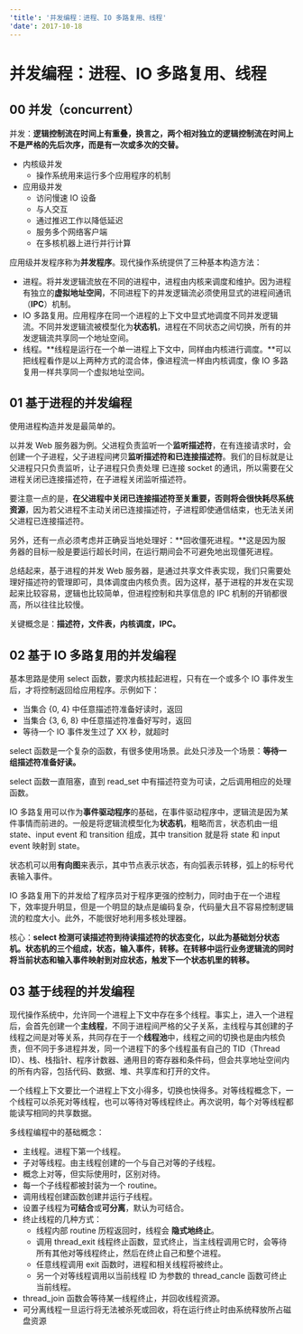 ```yaml
---
'title': '并发编程：进程、IO 多路复用、线程'
'date': 2017-10-18
---
```

# 并发编程：进程、IO 多路复用、线程

## 00 并发（concurrent）

并发：**逻辑控制流在时间上有重叠，换言之，两个相对独立的逻辑控制流在时间上不是严格的先后次序，而是有一次或多次的交替。**

- 内核级并发
	- 操作系统用来运行多个应用程序的机制
- 应用级并发
	- 访问慢速 IO 设备
	- 与人交互
	- 通过推迟工作以降低延迟
	- 服务多个网络客户端
	- 在多核机器上进行并行计算

应用级并发程序称为**并发程序**。现代操作系统提供了三种基本构造方法：

- 进程。将并发逻辑流放在不同的进程中，进程由内核来调度和维护。因为进程有独立的**虚拟地址空间**，不同进程下的并发逻辑流必须使用显式的进程间通讯（**IPC**）机制。
- IO 多路复用。应用程序在同一个进程的上下文中显式地调度不同并发逻辑流。不同并发逻辑流被模型化为**状态机**，进程在不同状态之间切换，所有的并发逻辑流共享同一个地址空间。
- 线程。**线程是运行在一个单一进程上下文中，同样由内核进行调度。**可以把线程看作是以上两种方式的混合体，像进程流一样由内核调度，像 IO 多路复用一样共享同一个虚拟地址空间。


## 01 基于进程的并发编程

使用进程构造并发是最简单的。

以并发 Web 服务器为例。父进程负责监听一个**监听描述符**，在有连接请求时，会创建一个子进程，父子进程间拷贝**监听描述符和已连接描述符**。我们的目标就是让父进程只只负责监听，让子进程只负责处理 已连接 socket 的通讯，所以需要在父进程关闭已连接描述符，在子进程关闭监听描述符。

要注意一点的是，**在父进程中关闭已连接描述符至关重要，否则将会很快耗尽系统资源**，因为若父进程不主动关闭已连接描述符，子进程即使通信结束，也无法关闭父进程已连接描述符。

另外，还有一点必须考虑并正确妥当地处理好：**回收僵死进程。**这是因为服务器的目标一般是要运行超长时间，在运行期间会不可避免地出现僵死进程。

总结起来，基于进程的并发 Web 服务器，是通过共享文件表实现，我们只需要处理好描述符的管理即可，具体调度由内核负责。因为这样，基于进程的并发在实现起来比较容易，逻辑也比较简单，但进程控制和共享信息的 IPC 机制的开销都很高，所以往往比较慢。

关键概念是：**描述符，文件表，内核调度，IPC。**

## 02 基于 IO 多路复用的并发编程

基本思路是使用 select 函数，要求内核挂起进程，只有在一个或多个 IO 事件发生后，才将控制返回给应用程序。示例如下：

- 当集合 {0, 4} 中任意描述符准备好读时，返回
- 当集合 {3, 6, 8} 中任意描述符准备好写时，返回
- 等待一个 IO 事件发生过了 XX 秒，就超时

select 函数是一个复杂的函数，有很多使用场景。此处只涉及一个场景：**等待一组描述符准备好读。**

select 函数一直阻塞，直到 read\_set 中有描述符变为可读，之后调用相应的处理函数。

IO 多路复用可以作为**事件驱动程序**的基础，在事件驱动程序中，逻辑流是因为某件事情而前进的。一般是将逻辑流模型化为**状态机**，粗略而言，状态机由一组 state、input event 和 transition 组成，其中 transition 就是将 state 和 input event 映射到 state。

状态机可以用**有向图**来表示，其中节点表示状态，有向弧表示转移，弧上的标号代表输入事件。

IO 多路复用下的并发给了程序员对于程序更强的控制力，同时由于在一个进程下，效率提升明显，但是一个明显的缺点是编码复杂，代码量大且不容易控制逻辑流的粒度大小。此外，不能很好地利用多核处理器。

核心：**select 检测可读描述符到待读描述符的状态变化，以此为基础划分状态机。状态机的三个组成，状态，输入事件，转移。在转移中运行业务逻辑流的同时将当前状态和输入事件映射到对应状态，触发下一个状态机里的转移。**

## 03 基于线程的并发编程

现代操作系统中，允许同一个进程上下文中存在多个线程。事实上，进入一个进程后，会首先创建一个**主线程**，不同于进程间严格的父子关系，主线程与其创建的子线程之间是对等关系，共同存在于一个**线程池**中，线程之间的切换也是由内核负责，但不同于多进程并发，同一个进程下的多个线程虽有自己的 TID（Thread ID）、栈、栈指针、程序计数器、通用目的寄存器和条件码，但会共享地址空间内的所有内容，包括代码、数据、堆、共享库和打开的文件。

一个线程上下文要比一个进程上下文小得多，切换也快得多。对等线程概念下，一个线程可以杀死对等线程，也可以等待对等线程终止。再次说明，每个对等线程都能读写相同的共享数据。

多线程编程中的基础概念：

- 主线程。进程下第一个线程。
- 子对等线程。由主线程创建的一个与自己对等的子线程。
- 概念上对等，但实际使用时，区别对待。
- 每一个子线程都被封装为一个 routine。
- 调用线程创建函数创建并运行子线程。
- 设置子线程为**可结合**或**可分离**，默认为可结合。
- 终止线程的几种方式：
	- 线程内部 routine 历程返回时，线程会 **隐式地终止**。
	- 调用 thread\_exit 线程终止函数，显式终止，当主线程调用它时，会等待所有其他对等线程终止，然后在终止自己和整个进程。
	- 任意线程调用 exit 函数时，进程和相关线程将被终止。
	- 另一个对等线程调用以当前线程 ID 为参数的 thread\_cancle 函数可终止当前线程。
- thread\_join 函数会等待某一线程终止，并回收线程资源。
- 可分离线程一旦运行将无法被杀死或回收，将在运行终止时由系统释放所占磁盘资源